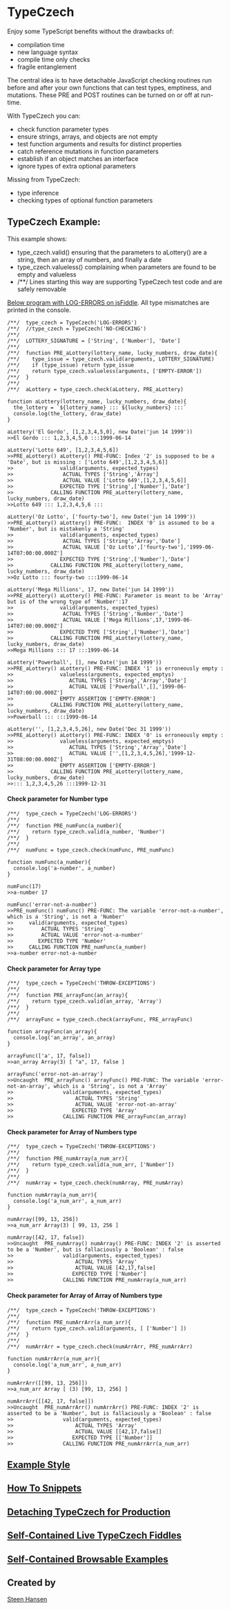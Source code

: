 
# TypeCzech

Enjoy some TypeScript benefits without the drawbacks of:

  - compilation time
  - new language syntax
  - compile time only checks
  - fragile entanglement

The central idea is to have detachable JavaScript checking routines run before and after your 
own functions that can test types, emptiness, and mutations. These PRE and POST routines can be 
turned on or off at run-time.

With TypeCzech you can:

 - check function parameter types
 - ensure strings, arrays, and objects are not empty
 - test function arguments and results for distinct properties
 - catch reference mutations in function parameters
 - establish if an object matches an interface
 - ignore types of extra optional parameters

Missing from TypeCzech:

 - type inference
 - checking types of optional function parameters

## TypeCzech Example:

This example shows:

 - type_czech.valid() ensuring that the parameters to aLottery() are a string, then an array of numbers, and finally a date
 - type_czech.valueless() complaining when parameters are found to be empty and valueless
 - /**/  Lines starting this way are supporting TypeCzech test code and are safely removable

[Below program with LOG-ERRORS on jsFiddle](https://jsfiddle.net/steen_hansen/0xtpLwsc/1/?00-Readme-Example). All type mismatches are printed in the console.

    /**/  type_czech = TypeCzech('LOG-ERRORS')
    /**/  //type_czech = TypeCzech('NO-CHECKING')
    /**/
    /**/  LOTTERY_SIGNATURE = ['String', ['Number'], 'Date']
    /**/
    /**/  function PRE_aLottery(lottery_name, lucky_numbers, draw_date){
    /**/    type_issue = type_czech.valid(arguments, LOTTERY_SIGNATURE)
    /**/    if (type_issue) return type_issue
    /**/    return type_czech.valueless(arguments, ['EMPTY-ERROR'])
    /**/  }
    /**/
    /**/  aLottery = type_czech.check(aLottery, PRE_aLottery) 

    function aLottery(lottery_name, lucky_numbers, draw_date){
      the_lottery = `${lottery_name} ::: ${lucky_numbers} :::`
      console.log(the_lottery, draw_date)
    }

    aLottery('El Gordo', [1,2,3,4,5,0], new Date('jun 14 1999'))
    >>El Gordo ::: 1,2,3,4,5,0 :::1999-06-14

    aLottery('Lotto 649', [1,2,3,4,5,6])
    >>PRE_aLottery() aLottery() PRE-FUNC: Index '2' is supposed to be a 'Date', but is missing : ['Lotto 649',[1,2,3,4,5,6]]
    >>               valid(arguments, expected_types)
    >>                ACTUAL TYPES ['String','Array']
    >>                ACTUAL VALUE ['Lotto 649',[1,2,3,4,5,6]]
    >>               EXPECTED TYPE ['String',['Number'],'Date']
    >>            CALLING FUNCTION PRE_aLottery(lottery_name, lucky_numbers, draw_date)
    >>Lotto 649 ::: 1,2,3,4,5,6 :::

    aLottery('Oz Lotto', ['fourty-two'], new Date('jun 14 1999'))
    >>PRE_aLottery() aLottery() PRE-FUNC:  INDEX '0' is assumed to be a 'Number', but is mistakenly a 'String'
    >>               valid(arguments, expected_types)
    >>                ACTUAL TYPES ['String','Array','Date']
    >>                ACTUAL VALUE ['Oz Lotto',['fourty-two'],'1999-06-14T07:00:00.000Z']
    >>               EXPECTED TYPE ['String',['Number'],'Date']
    >>            CALLING FUNCTION PRE_aLottery(lottery_name, lucky_numbers, draw_date)
    >>Oz Lotto ::: fourty-two :::1999-06-14

    aLottery('Mega Millions', 17, new Date('jun 14 1999'))
    >>PRE_aLottery() aLottery() PRE-FUNC: Parameter is meant to be 'Array' but is of the wrong type of 'Number':17
    >>               valid(arguments, expected_types)
    >>                ACTUAL TYPES ['String','Number','Date']
    >>                ACTUAL VALUE ['Mega Millions',17,'1999-06-14T07:00:00.000Z']
    >>               EXPECTED TYPE ['String',['Number'],'Date']
    >>            CALLING FUNCTION PRE_aLottery(lottery_name, lucky_numbers, draw_date)
    >>Mega Millions ::: 17 :::1999-06-14

    aLottery('Powerball', [], new Date('jun 14 1999'))
    >>PRE_aLottery() aLottery() PRE-FUNC: INDEX '1' is erroneously empty :
    >>               valueless(arguments, expected_emptys)
    >>                  ACTUAL TYPES ['String','Array','Date']
    >>                  ACTUAL VALUE ['Powerball',[],'1999-06-14T07:00:00.000Z']
    >>               EMPTY ASSERTION ['EMPTY-ERROR']
    >>            CALLING FUNCTION PRE_aLottery(lottery_name, lucky_numbers, draw_date)
    >>Powerball ::: :::1999-06-14

    aLottery('', [1,2,3,4,5,26], new Date('Dec 31 1999'))
    >>PRE_aLottery() aLottery() PRE-FUNC: INDEX '0' is erroneously empty :
    >>               valueless(arguments, expected_emptys)
    >>                  ACTUAL TYPES ['String','Array','Date']
    >>                  ACTUAL VALUE ['',[1,2,3,4,5,26],'1999-12-31T08:00:00.000Z']
    >>               EMPTY ASSERTION ['EMPTY-ERROR']
    >>            CALLING FUNCTION PRE_aLottery(lottery_name, lucky_numbers, draw_date)
    >>::: 1,2,3,4,5,26 :::1999-12-31

#### Check parameter for Number type
    /**/  type_czech = TypeCzech('LOG-ERRORS')
    /**/
    /**/  function PRE_numFunc(a_number){
    /**/    return type_czech.valid(a_number, 'Number') 
    /**/  }
    /**/
    /**/  numFunc = type_czech.check(numFunc, PRE_numFunc) 

    function numFunc(a_number){
      console.log('a-number', a_number)
    }
    
    numFunc(17)
    >>a-number 17
    
    numFunc('error-not-a-number')
    >>PRE_numFunc() numFunc() PRE-FUNC: The variable 'error-not-a-number', which is a 'String', is not a 'Number'
    >>     valid(arguments, expected_types)
    >>         ACTUAL TYPES 'String'
    >>         ACTUAL VALUE 'error-not-a-number'
    >>        EXPECTED TYPE 'Number'
    >>     CALLING FUNCTION PRE_numFunc(a_number)
    >>a-number error-not-a-number



#### Check parameter for Array type
    /**/  type_czech = TypeCzech('THROW-EXCEPTIONS')
    /**/
    /**/  function PRE_arrayFunc(an_array){
    /**/    return type_czech.valid(an_array, 'Array') 
    /**/  }
    /**/  
    /**/  arrayFunc = type_czech.check(arrayFunc, PRE_arrayFunc) 
    
    function arrayFunc(an_array){
      console.log('an_array', an_array)
    }
    
    arrayFunc(['a', 17, false])
    >>an_array Array(3) [ "a", 17, false ]

    arrayFunc('error-not-an-array')
    >>Uncaught  PRE_arrayFunc() arrayFunc() PRE-FUNC: The variable 'error-not-an-array', which is a 'String', is not a 'Array'
    >>                valid(arguments, expected_types)
    >>                    ACTUAL TYPES 'String'
    >>                    ACTUAL VALUE 'error-not-an-array'
    >>                   EXPECTED TYPE 'Array'
    >>                CALLING FUNCTION PRE_arrayFunc(an_array)

#### Check parameter for Array of Numbers type
    /**/  type_czech = TypeCzech('THROW-EXCEPTIONS')
    /**/
    /**/  function PRE_numArray(a_num_arr){
    /**/    return type_czech.valid(a_num_arr, ['Number']) 
    /**/  }
    /**/  
    /**/  numArray = type_czech.check(numArray, PRE_numArray) 
    
    function numArray(a_num_arr){
      console.log('a_num_arr', a_num_arr)
    }
    
    numArray([99, 13, 256])
    >>a_num_arr Array(3) [ 99, 13, 256 ]

    numArray([42, 17, false])
    >>Uncaught  PRE_numArray() numArray() PRE-FUNC: INDEX '2' is asserted to be a 'Number', but is fallaciously a 'Boolean' : false
    >>                valid(arguments, expected_types)
    >>                    ACTUAL TYPES 'Array'
    >>                    ACTUAL VALUE [42,17,false]
    >>                   EXPECTED TYPE ['Number']
    >>                CALLING FUNCTION PRE_numArray(a_num_arr)

#### Check parameter for Array of Array of Numbers type
    /**/  type_czech = TypeCzech('THROW-EXCEPTIONS')
    /**/
    /**/  function PRE_numArrArr(a_num_arr){
    /**/    return type_czech.valid(arguments, [ ['Number'] ]) 
    /**/  }
    /**/  
    /**/  numArrArr = type_czech.check(numArrArr, PRE_numArrArr) 

    function numArrArr(a_num_arr){
      console.log('a_num_arr', a_num_arr)
    }
    
    numArrArr([[99, 13, 256]])
    >>a_num_arr Array [ (3) [99, 13, 256] ]

    numArrArr([[42, 17, false]])
    >>Uncaught  PRE_numArrArr() numArrArr() PRE-FUNC: INDEX '2' is asserted to be a 'Number', but is fallaciously a 'Boolean' : false
    >>                valid(arguments, expected_types)
    >>                    ACTUAL TYPES 'Array'
    >>                    ACTUAL VALUE [[42,17,false]]
    >>                   EXPECTED TYPE [['Number']]
    >>                CALLING FUNCTION PRE_numArrArr(a_num_arr)

## [Example Style](/read-me/example-style.md)

## [How To Snippets](/read-me/how-to-snippets.md)

## [Detaching TypeCzech for Production](/read-me/detaching-checking-code.md)

## [Self-Contained Live TypeCzech Fiddles](/read-me/live-fiddle-samples.md)

## [Self-Contained Browsable Examples](/read-me/web-browserable-examples.md)


## Created by

[Steen Hansen](https://github.com/steenhansen)



